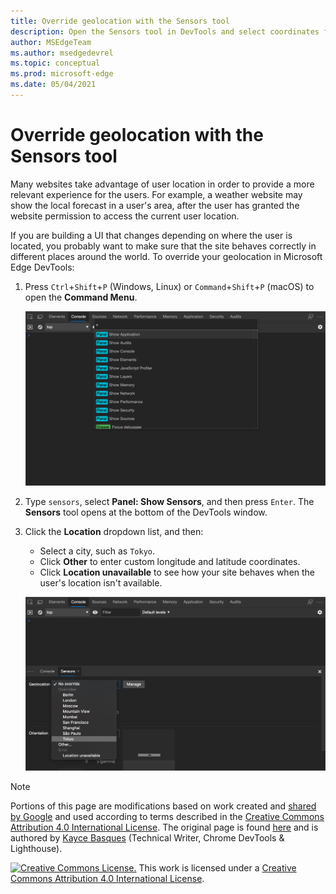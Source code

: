 ```yaml
---
title: Override geolocation with the Sensors tool
description: Open the Sensors tool in DevTools and select coordinates from the Geolocation list.
author: MSEdgeTeam
ms.author: msedgedevrel
ms.topic: conceptual
ms.prod: microsoft-edge
ms.date: 05/04/2021
---
```

<!-- Copyright Kayce Basques

   Licensed under the Apache License, Version 2.0 (the "License");
   you may not use this file except in compliance with the License.
   You may obtain a copy of the License at

       https://www.apache.org/licenses/LICENSE-2.0

   Unless required by applicable law or agreed to in writing, software
   distributed under the License is distributed on an "AS IS" BASIS,
   WITHOUT WARRANTIES OR CONDITIONS OF ANY KIND, either express or implied.
   See the License for the specific language governing permissions and
   limitations under the License.  -->
# Override geolocation with the Sensors tool

Many websites take advantage of user location in order to provide a more relevant experience for the users.  For example, a weather website may show the local forecast in a user's area, after the user has granted the website permission to access the current user location.

<!--todo: add link to user location section when available -->

If you are building a UI that changes depending on where the user is located, you probably want to make sure that the site behaves correctly in different places around the world.  To override your geolocation in Microsoft Edge DevTools:

1. Press `Ctrl`+`Shift`+`P` (Windows, Linux) or `Command`+`Shift`+`P` (macOS) to open the **Command Menu**.

   ![The Command Menu.](../media/device-mode-console-command-menu.msft.png)

1. Type `sensors`, select **Panel: Show Sensors**, and then press `Enter`.  The **Sensors** tool opens at the bottom of the DevTools window.

1. Click the **Location** dropdown list, and then:
   *  Select a city, such as `Tokyo`.
   *  Click **Other** to enter custom longitude and latitude coordinates.
   *  Click **Location unavailable** to see how your site behaves when the user's location isn't available.

   ![Selecting Tokyo from the Location list.](../media/device-mode-console-sensors-geolocation-tokyo.msft.png)

<!-- /web/fundamentals/native-hardware/user-location/index -->


<!-- ====================================================================== -->
> [!NOTE]
> Portions of this page are modifications based on work created and [shared by Google](https://developers.google.com/terms/site-policies) and used according to terms described in the [Creative Commons Attribution 4.0 International License](https://creativecommons.org/licenses/by/4.0).
> The original page is found [here](https://developer.chrome.com/docs/devtools/device-mode/geolocation/) and is authored by [Kayce Basques](https://developers.google.com/web/resources/contributors#kayce-basques) (Technical Writer, Chrome DevTools \& Lighthouse).

[![Creative Commons License.](https://licensebuttons.net/l/by/4.0/88x31.png)](https://creativecommons.org/licenses/by/4.0)
This work is licensed under a [Creative Commons Attribution 4.0 International License](https://creativecommons.org/licenses/by/4.0).
